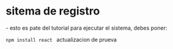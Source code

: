 <h1>sitema de registro</h1>
- esto es pate del tutorial
para ejecutar el sistema, debes poner:

```npm install react ```
actualizacion de prueva
